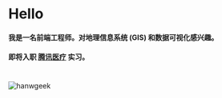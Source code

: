 # Hello
#### 我是一名前端工程师。对地理信息系统 (GIS) 和数据可视化感兴趣。<br/>
#### 即将入职 <a href="https://healthcare.tencent.com/">腾讯医疗</a> 实习。<br/>
#

  <img src="https://github-readme-stats.vercel.app/api/top-langs/?username=kian-zh&layout=compact" alt="hanwgeek" />

